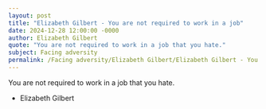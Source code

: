 ```yaml
---
layout: post
title: "Elizabeth Gilbert - You are not required to work in a job"
date: 2024-12-28 12:00:00 -0000
author: Elizabeth Gilbert
quote: "You are not required to work in a job that you hate."
subject: Facing adversity
permalink: /Facing adversity/Elizabeth Gilbert/Elizabeth Gilbert - You are not required to work in a job
---
```


You are not required to work in a job that you hate.

- Elizabeth Gilbert
